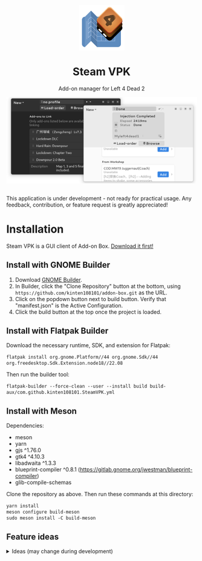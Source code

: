 <div align="center">
<img style="vertical-align: middle;" src="data/resources/logo/com.github.kinten108101.SteamVPK.svg" alt="Project's logo" width="120" height="120" align="center" />
<br />
<h1>Steam VPK</h1>
<p></p>Add-on manager for Left 4 Dead 2<br /></p>
</div>
<div align="center">
<img style="vertical-align: middle;" src="data/resources/screenshots/windows-v1.png" alt="Preview" />
</div>
<br />

This application is under development - not ready for practical usage. Any feedback, contribution, or feature request is greatly appreciated!

# Installation

Steam VPK is a GUI client of Add-on Box. [Download it first!](https://github.com/kinten108101/steam-vpk-server)

## Install with GNOME Builder

1. Download [GNOME Builder](https://flathub.org/apps/details/org.gnome.Builder).
2. In Builder, click the "Clone Repository" button at the bottom, using `https://github.com/kinten108101/addon-box.git` as the URL.
3. Click on the popdown button next to build button. Verify that "manifest.json" is the Active Configuration.
3. Click the build button at the top once the project is loaded.

## Install with Flatpak Builder

Download the necessary runtime, SDK, and extension for Flatpak:

```shell
flatpak install org.gnome.Platform//44 org.gnome.Sdk//44 org.freedesktop.Sdk.Extension.node18//22.08
```

Then run the builder tool:

```shell
flatpak-builder --force-clean --user --install build build-aux/com.github.kinten108101.SteamVPK.yml
```

## Install with Meson

Dependencies:

- meson
- yarn
- gjs ^1.76.0
- gtk4 ^4.10.3
- libadwaita ^1.3.3
- blueprint-compiler ^0.8.1 (https://gitlab.gnome.org/jwestman/blueprint-compiler)
- glib-compile-schemas

Clone the repository as above. Then run these commands at this directory:

```shell
yarn install
meson configure build-meson
sudo meson install -C build-meson
```
## Feature ideas
<details>
  <summary>Ideas (may change during development)</summary>
  
- Add-ons
	- [x] View add-ons
	- [ ] Create empty add-on
	- [ ] Delete add-on
	- [ ] Detect existing add-on
	- [ ] Download from Workshop
	- [ ] Download from Gamemaps
	- [x] View add-on details
	- [ ] Modify add-on details
	- [ ] Use multiple archives per add-on
	- [ ] Search add-ons
- Load order
	- [x] View loadorder
	- [ ] Add, remove add-on entry
	- [ ] Move add-on entry
	- [ ] Drag n drop add-on entry
	- [ ] Add, remove, move n drag separator entry
	- [ ] Randomized add-on list
	- [ ] Search add-on entry
	- [ ] Detect conflicts between add-on entries
	- [ ] Detect conflicts against external add-ons
- Injection
	- [x] Install add-ons as symlinks
	- [ ] Modify in-game add-on details
- Profiles
	- [ ] View profiles
	- [ ] Create, delete profile
	- [ ] Import, export add-on list
	- [ ] Modify profile details
- Archives
	- [ ] Add archive
	- [ ] Delete archive
	- [ ] Move n drag archive entry in add-on
	- [ ] Archive installation wizard when steam id is found
- (Linux) Patcher
	- [ ] No background music patch
	- [ ] Unchanging background clip patch
	- [ ] Chinese characters patch

</details>
